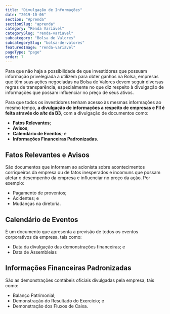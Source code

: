 ```yaml
---
title: "Divulgação de Informações"
date: "2019-10-06"
section: "Aprenda"
sectionSlug: "aprenda"
category: "Renda Variável"
categorySlug: "renda-variavel"
subcategory: "Bolsa de Valores"
subcategorySlug: "bolsa-de-valores"
featuredImage: "renda-variavel"
pageType: "page"
order: 7
---
```


Para que não haja a possibilidade de que investidores que possuam informação privelegiada a utilizem para obter ganhos na Bolsa, empresas que têm suas ações negociadas na Bolsa de Valores devem seguir diversas regras de transparência, especialmente no que diz respeito à divulgação de informações que possam influenciar no preço de seus ativos.

Para que todos os investidores tenham acesso às mesmas informações ao mesmo tempo, **a divulgação de informações a respeito de empresas e FII é feita através do *site* da B3**, com a divulgação de documentos como:

- **Fatos Relevantes**;
- **Avisos**;
- **Calendário de Eventos**; e
- **Informações Financeiras Padronizadas**.

## Fatos Relevantes e Avisos

São documentos que informam ao acionista sobre acontecimentos corriqueiros da empresa ou de fatos inesperados e incomuns que possam afetar o desempenho da empresa e influenciar no preço da ação. Por exemplo:

- Pagamento de proventos;
- Acidentes; e
- Mudanças na diretoria.

## Calendário de Eventos

É um documento que apresenta a previsão de todos os eventos corporativos da empresa, tais como:

- Data da divulgação das demonstrações financeiras; e
- Data de Assembleias


## Informações Financeiras Padronizadas

São as demonstrações contábeis oficiais divulgadas pela empresa, tais como:

- Balanço Patrimonial;
- Demonstração do Resultado do Exercício; e
- Demonstração dos Fluxos de Caixa.
